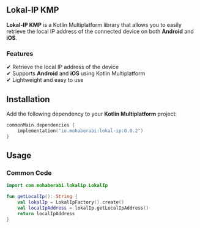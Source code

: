 ## Lokal-IP KMP

**Lokal-IP KMP** is a Kotlin Multiplatform library that allows you to easily retrieve the local IP
address of the connected device on both **Android** and **iOS**.

### Features

✔ Retrieve the local IP address of the device  
✔ Supports **Android** and **iOS** using Kotlin Multiplatform  
✔ Lightweight and easy to use

## Installation

Add the following dependency to your **Kotlin Multiplatform** project:

```kotlin
commonMain.dependencies {
    implementation("io.mohaberabi:lokal-ip:0.0.2")
}
```

## Usage

### Common Code

```kotlin
import com.mohaberabi.lokalip.LokalIp

fun getLocalIp(): String {
    val lokalIp = LokalIpFactory().create()
    val localIpAddress = lokalIp.getLocalIpAddress()
    return localIpAddress
}
```


